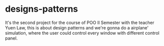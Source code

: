 # designs-patterns

It's the second project for the course of POO II Semester with the teacher Yuen Law, 
this is about design patterns and we're gonna do a airplane' simulation, where the 
user could control every window with different control panel.